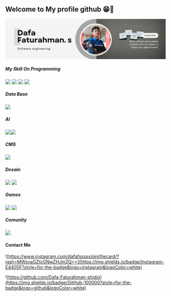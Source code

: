 ## Welcome to My profile github 😁👋

![Dafa Faturahman Shidiq](img/banner-profile.png)

<!--
**Dafa-Faturahman-shidiq/Dafa-Faturahman-shidiq** is a ✨ _special_ ✨ repository because its `README.md` (this file) appears on your GitHub profile.

Here are some ideas to get you started:

- 🔭 I’m currently working on ...
- 🌱 I’m currently learning ...
- 👯 I’m looking to collaborate on ...
- 🤔 I’m looking for help with ...
- 💬 Ask me about ...
- 📫 How to reach me: ...
- 😄 Pronouns: ...
- ⚡ Fun fact: ...
-->

##### My Skill On Programming
<img src="https://img.shields.io/badge/HTML5-E34F26?style=for-the-badge&logo=html5&logoColor=white"/> <img src="https://img.shields.io/badge/CSS3-1572B6?style=for-the-badge&logo=css3&logoColor=white"/>  <img src="https://img.shields.io/badge/JavaScript-323330?style=for-the-badge&logo=javascript&logoColor=F7DF1E"/> <img src="https://img.shields.io/badge/PHP-777BB4?style=for-the-badge&logo=php&logoColor=white"/>





##### Data Base
<img src="https://img.shields.io/badge/phpmyadmin-6C78AF?style=for-the-badge&logo=phpmyadmin&logoColor=white"/>

##### AI
<img src="https://img.shields.io/badge/ChatGPT-74aa9c?style=for-the-badge&logo=openai&logoColor=white"/><img src="https://img.shields.io/badge/github%20copilot-000000?style=for-the-badge&logo=githubcopilot&logoColor=white"/>


##### CMS
<img src="https://img.shields.io/badge/Wordpress-21759B?style=for-the-badge&logo=wordpress&logoColor=white"/>

##### Desain
<img src="https://img.shields.io/badge/Canva-%2300C4CC.svg?&style=for-the-badge&logo=Canva&logoColor=white"/> <img src="https://img.shields.io/badge/Figma-F24E1E?style=for-the-badge&logo=figma&logoColor=white"/>


##### Games 
<img src="https://img.shields.io/badge/Valorant-fa4454?style=for-the-badge&logo=valorant&logoColor=white"/> <img src="https://img.shields.io/badge/Riot_Games-D32936?style=for-the-badge&logo=riot-games&logoColor=white"/>


##### Comunity
<img src="https://img.shields.io/badge/Discord-5865F2?style=for-the-badge&logo=discord&logoColor=white"/>

#### Contact Me
![https://www.instagram.com/dafafsssss/profilecard/?igsh=MWsyaGZtcGNwZHJmZQ==](https://img.shields.io/badge/Instagram-E4405F?style=for-the-badge&logo=instagram&logoColor=white)

![https://github.com/Dafa-Faturahman-shidiq](https://img.shields.io/badge/GitHub-100000?style=for-the-badge&logo=github&logoColor=white)







